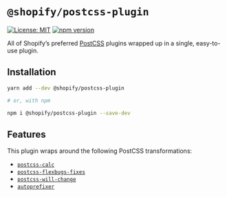 # `@shopify/postcss-plugin`

[![License: MIT](https://img.shields.io/badge/License-MIT-green.svg)](../../LICENSE.md) [![npm version](https://badge.fury.io/js/%40shopify%2Fpostcss-plugin.svg)](https://badge.fury.io/js/%40shopify%2Fpostcss-plugin.svg)

All of Shopify’s preferred [PostCSS](https://github.com/postcss/postcss) plugins wrapped up in a single, easy-to-use plugin.

## Installation

```bash
yarn add --dev @shopify/postcss-plugin

# or, with npm

npm i @shopify/postcss-plugin --save-dev
```

## Features

This plugin wraps around the following PostCSS transformations:

- [`postcss-calc`](https://github.com/postcss/postcss-calc)
- [`postcss-flexbugs-fixes`](https://github.com/luisrudge/postcss-flexbugs-fixes)
- [`postcss-will-change`](https://github.com/postcss/postcss-will-change)
- [`autoprefixer`](https://github.com/postcss/autoprefixer)
